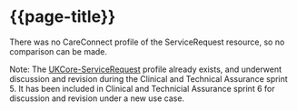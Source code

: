 # {{page-title}}

There was no CareConnect profile of the ServiceRequest resource, so no comparison can be made.

Note: The <a href="https://simplifier.net/guide/UK-Core-Implementation-Guide-STU3-Sequence/Home/ProfilesandExtensions/Profile-UKCore-ServiceRequest?version=1.6.0">UKCore-ServiceRequest</a> profile already exists, and underwent discussion and revision during the Clinical and Technical Assurance sprint 5. It has been included in Clinical and Technicial Assurance sprint 6 for discussion and revision under a new use case.